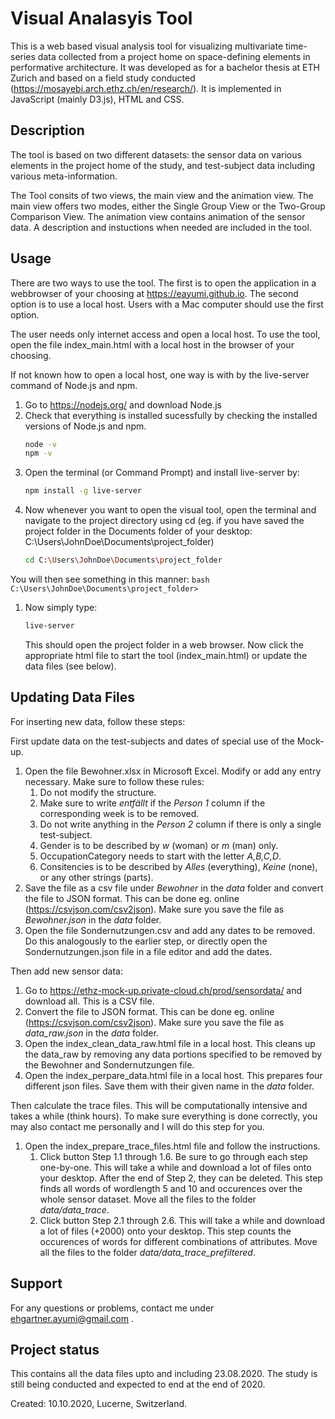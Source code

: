 # Visual Analasyis Tool

This is a web based visual analysis tool for visualizing multivariate time-series data collected from a project home on space-defining elements in performative architecture.
It was developed as for a bachelor thesis at ETH Zurich and based on a field study conducted (https://mosayebi.arch.ethz.ch/en/research/).
It is implemented in JavaScript (mainly D3.js), HTML and CSS.

## Description

The tool is based on two different datasets: the sensor data on various elements in the project home of the study, 
and test-subject data including various meta-information.

The Tool consits of two views, the main view and the animation view.
The main view offers two modes, either the Single Group View or the Two-Group Comparison View.
The animation view contains animation of the sensor data.
A description and instuctions when needed are included in the tool.

## Usage
There are two ways to use the tool.
The first is to open the application in a webbrowser of your choosing at https://eayumi.github.io.
The second option is to use a local host. Users with a Mac computer should use the first option.

The user needs only internet access and open a local host.
To use the tool, open the file index_main.html with a local host in the browser of your choosing.

If not known how to open a local host, one way is with by the live-server command of Node.js and npm.

1. Go to https://nodejs.org/ and download Node.js
1. Check that everything is installed sucessfully by checking the installed versions of Node.js and npm.
    ```bash
    node -v
    npm -v
    ```
1. Open the terminal (or Command Prompt) and install live-server by:
    ```bash
    npm install -g live-server
    ```
1. Now whenever you want to open the visual tool, open the terminal and navigate to the project directory using cd (eg. if you have saved the project folder in the Documents folder of your desktop:  C:\Users\JohnDoe\Documents\project_folder)
    ```bash
    cd C:\Users\JohnDoe\Documents\project_folder
    ```
You will then see something in this manner:
    ```bash
    C:\Users\JohnDoe\Documents\project_folder>
    ```
1. Now simply type:
    ```bash
    live-server
    ```
    This should open the project folder in a web browser.
    Now click the appropriate html file to start the tool (index_main.html) or update the data files (see below).


## Updating Data Files

For inserting new data, follow these steps:

First update data on the test-subjects and dates of special use of the Mock-up.
1. Open the file Bewohner.xlsx in Microsoft Excel. Modify or add any entry necessary. Make sure to follow these rules:
    1. Do not modify the structure.
    1. Make sure to write _entfällt_ if the _Person 1_ column if the corresponding week is to be removed.
    1. Do not write anything in the _Person 2_ column if there is only a single test-subject.
    1. Gender is to be described by _w_ (woman) or _m_ (man) only.
    1. OccupationCategory needs to start with the letter _A,B,C,D_.
    1. Consitencies is to be described by _Alles_ (everything), _Keine_ (none), or any other strings (parts).
1. Save the file as a csv file under _Bewohner_ in the _data_ folder and convert the file to JSON format. This can be done eg. online (https://csvjson.com/csv2json). Make sure you save the file as *Bewohner.json* in the *data* folder.
1. Open the file Sondernutzungen.csv and add any dates to be removed. Do this analogously to the earlier step, or directly open the Sondernutzungen.json file in a file editor and add the dates.

Then add new sensor data:
1. Go to https://ethz-mock-up.private-cloud.ch/prod/sensordata/ and download all. This is a CSV file.
1. Convert the file to JSON format. This can be done eg. online (https://csvjson.com/csv2json). Make sure you save the file as *data_raw.json* in the *data* folder.
1. Open the index_clean_data_raw.html file in a local host. This cleans up the data_raw by removing any data portions specified to be removed by the Bewohner and Sondernutzungen file.
1. Open the index_perpare_data.html file in a local host. This prepares four different json files. Save them with their given name in the _data_ folder.

Then calculate the trace files. This will be computationally intensive and takes a while (think hours). To make sure everything is done correctly, you may also contact me personally and I will do this step for you.
1. Open the index_prepare_trace_files.html file and follow the instructions.
    1. Click button Step 1.1 through 1.6. Be sure to go through each step one-by-one. This will take a while and download a lot of files onto your desktop. After the end of Step 2, they can be deleted. This step finds all words of wordlength 5 and 10 and occurences over the whole sensor dataset. Move all the files to the folder *data/data_trace*.
    1. Click button Step 2.1 through 2.6. This will take a while and download a lot of files (+2000) onto your desktop. This step counts the occurences of words for different combinations of attributes.  Move all the files to the folder *data/data_trace_prefiltered*.

## Support

For any questions or problems, contact me under ehgartner.ayumi@gmail.com .

## Project status

This contains all the data files upto and including 23.08.2020.
The study is still being conducted and expected to end at the end of 2020.

Created: 10.10.2020, Lucerne, Switzerland.